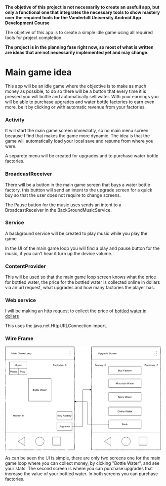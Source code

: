 **The objetive of this project is not necessarily to create an usefull app, but only a functional one that integrates the necessary tools to show mastery over the required tools for the Vanderbilt University Android App Development Course**

The objetive of this app is to create a simple idle game using all required tools for project completion.

**The project is in the planning fase right now, so most of what is written are ideas that are not necessarily implemented yet and may change.**

# Main game idea

This app will be an idle game where the objective is to make as much money as possible, to do so there will be a button that every time it is pressed you will bottle and automatically sell water. With your earnings you will be able to purchase upgrades and water bottle factories to earn even more, be it by clicking or with automatic revenue from your factories.

### Activity

It will start the main game screen immediatly, so no main menu screen because I find that makes the game more dynamic. The idea is that the game will automatically load your local save and resume from where you were.

A separete menu will be created for upgrades and to purchase water bottle factories.

### BroadcastReceiver

There will be a button in the main game screen that buys a water bottle factory, this buttton will send an intent to the upgrade screen for a quick buy so that the user does not require to change screens.

The Pause button for the music uses sends an intent to a BroadcastReceiver in the BackGroundMusicService.

### Service

A background service will be created to play music while you play the game.

In the UI of the main game loop you will find a play and pause button for the music, if you can't hear it turn up the device volume.

### ContentProvider

This will be used so that the main game loop screen knows what the price for bottled water, the price for the bottled water is collected online in dollars via an url request, what upgrades and how many factories the player has.


### Web service

I will be making an http request to collect the price of [bottled water in dollars](https://www.globalproductprices.com/USA/mineral_water_prices/#:~:text=The%20price%20is%200.81%20USD.)

This uses the java.net.HttpURLConnection import.

### Wire Frame
![alt text](https://github.com/AdornedT/IdleGameAPP/blob/master/game_wire_frame.png)

As can be seen the UI is simple, there are only two screens one for the main game loop where you can collect money, by cicking "Bottle Water", and see your stats. The second screen is where you can purchase upgrades that increase the value of your bottled water. In both screens you can purchase factories.
